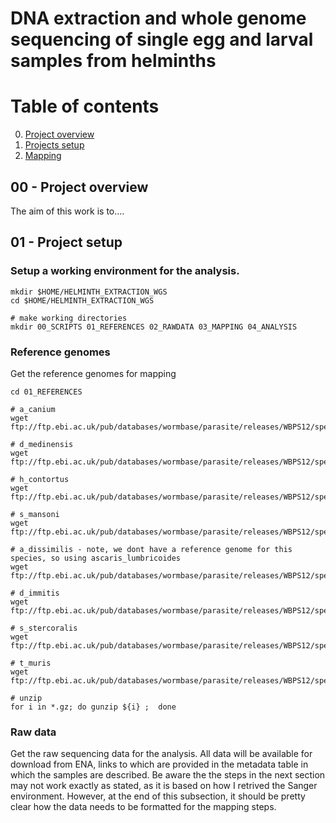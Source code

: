 # DNA extraction and whole genome sequencing of single egg and larval samples from helminths

# Table of contents
0. [Project overview](#overview)
1. [Projects setup](#setup)
2. [Mapping](#mapping)


## 00 - Project overview

The aim of this work is to....





## 01 - Project setup <a name="setup"></a>
### Setup a working environment for the analysis.
``` shell
mkdir $HOME/HELMINTH_EXTRACTION_WGS
cd $HOME/HELMINTH_EXTRACTION_WGS

# make working directories
mkdir 00_SCRIPTS 01_REFERENCES 02_RAWDATA 03_MAPPING 04_ANALYSIS
```

### Reference genomes
Get the reference genomes for mapping
```
cd 01_REFERENCES

# a_canium
wget ftp://ftp.ebi.ac.uk/pub/databases/wormbase/parasite/releases/WBPS12/species/ancylostoma_caninum/PRJNA72585/ancylostoma_caninum.PRJNA72585.WBPS12.genomic.fa.gz

# d_medinensis
wget ftp://ftp.ebi.ac.uk/pub/databases/wormbase/parasite/releases/WBPS12/species/dracunculus_medinensis/PRJEB500/dracunculus_medinensis.PRJEB500.WBPS12.genomic.fa.gz

# h_contortus
wget ftp://ftp.ebi.ac.uk/pub/databases/wormbase/parasite/releases/WBPS12/species/haemonchus_contortus/PRJEB506/haemonchus_contortus.PRJEB506.WBPS12.genomic.fa.gz

# s_mansoni
wget ftp://ftp.ebi.ac.uk/pub/databases/wormbase/parasite/releases/WBPS12/species/schistosoma_mansoni/PRJEA36577/schistosoma_mansoni.PRJEA36577.WBPS12.genomic.fa.gz

# a_dissimilis - note, we dont have a reference genome for this species, so using ascaris_lumbricoides
wget ftp://ftp.ebi.ac.uk/pub/databases/wormbase/parasite/releases/WBPS12/species/ascaris_lumbricoides/PRJEB4950/ascaris_lumbricoides.PRJEB4950.WBPS12.genomic.fa.gz

# d_immitis
wget ftp://ftp.ebi.ac.uk/pub/databases/wormbase/parasite/releases/WBPS12/species/dirofilaria_immitis/PRJEB1797/dirofilaria_immitis.PRJEB1797.WBPS12.genomic.fa.gz

# s_stercoralis
wget ftp://ftp.ebi.ac.uk/pub/databases/wormbase/parasite/releases/WBPS12/species/strongyloides_stercoralis/PRJEB528/strongyloides_stercoralis.PRJEB528.WBPS12.genomic.fa.gz

# t_muris
wget ftp://ftp.ebi.ac.uk/pub/databases/wormbase/parasite/releases/WBPS12/species/trichuris_muris/PRJEB126/trichuris_muris.PRJEB126.WBPS12.genomic.fa.gz

# unzip
for i in *.gz; do gunzip ${i} ;  done

```

### Raw data
Get the raw sequencing data for the analysis. All data will be available for download from ENA, links to which are provided in the metadata table in which the samples are described.
Be aware the the steps in the next section may not work exactly as stated, as it is based on how I retrived the Sanger environment. However,
at the end of this subsection, it should be pretty clear how the data needs to be formatted for the mapping steps.
